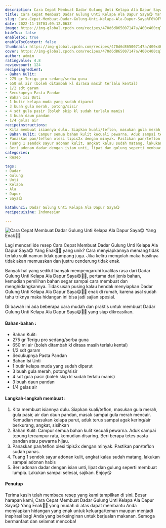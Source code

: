 ```yaml
---
description: Cara Cepat Membuat Dadar Gulung Unti Kelapa Ala Dapur Saya😋 Yang Enak"
title: Cara Cepat Membuat Dadar Gulung Unti Kelapa Ala Dapur Saya😋 Yang Enak
slug: Cara-Cepat-Membuat-Dadar-Gulung-Unti-Kelapa-Ala-Dapur-Saya%F0%9F%98%8B-Yang-Enak
date: 2022-11-15T03:09:12.063Z
image: https://img-global.cpcdn.com/recipes/470d6d865007147a/400x400cq70/photo.jpg
hideToc: false
enableToc: true
enableTocContent: false
thumbnail: https://img-global.cpcdn.com/recipes/470d6d865007147a/400x400cq70/photo.jpg
cover: https://img-global.cpcdn.com/recipes/470d6d865007147a/400x400cq70/photo.jpg
author: admin
ratingvalue: 4.8
reviewcount: 124
recipeingredient:
- Bahan Kulit:
- 275 gr Terigu pro sedang/serba guna
- 650 ml air (boleh ditambah kl dirasa masih terlalu kental)
- 1/2 sdt garam
- Secukupnya Pasta Pandan
- Bahan Isi Unti
- 1 butir kelapa muda yang sudah diparut
- 3 buah gula merah, potong/sisir
- 4 sdt gula pasir (boleh skip kl sudah terlalu manis)
- 3 buah daun pandan
- 1/4 gelas air
recipeinstructions:
- Kita membuat isiannya dulu. Siapkan kuali/teflon, masukan gula merah, gula pasir, air dan daun pandan, masak sampai gula merah mencair. Kemudian masukan kelapa parut, aduk terus sampai agak kering/air berkurang, angkat, sisihkan
- Bahan Kulit: Campur semua bahan kulit kecuali pewarna. Aduk sampai tepung tercampur rata, kemudian disaring. Beri berapa tetes pasta pandan atau pewarna hijau.
- Panaskan pan/teflon olesi tipis2x dengan minyak. Pastikan pan/teflon sudah panas.
- Tuang 1 sendok sayur adonan kulit, angkat kalau sudah matang, lakukan sampai adonan habis
- Beri adonan dadar dengan isian unti, lipat dan gulung seperti membuat lumpia. Lakukan sampai selesai, sajikan. Enjoy😘
categories:
- Resep

tags:
- Dadar
- Gulung
- Unti
- Kelapa
- Ala
- Dapur
- Saya😋

katakunci: Dadar Gulung Unti Kelapa Ala Dapur Saya😋
recipecuisine: Indonesian

---
```


![Cara Cepat Membuat Dadar Gulung Unti Kelapa Ala Dapur Saya😋 Yang Enak👩‍🍳](https://img-global.cpcdn.com/recipes/470d6d865007147a/400x400cq70/photo.jpg)

Lagi mencari ide resep Cara Cepat Membuat Dadar Gulung Unti Kelapa Ala Dapur Saya😋 Yang Enak👩‍🍳 yang unik? Cara menyiapkannya memang tidak terlalu sulit namun tidak gampang juga. Jika keliru mengolah maka hasilnya tidak akan memuaskan dan justru cenderung tidak enak.

Banyak hal yang sedikit banyak mempengaruhi kualitas rasa dari Dadar Gulung Unti Kelapa Ala Dapur Saya😋👩‍🍳, pertama dari jenis bahan, kemudian pemilihan bahan segar sampai cara membuat dan menghidangkannya. Tidak usah pusing kalau hendak menyiapkan Dadar Gulung Unti Kelapa Ala Dapur Saya😋👩‍🍳 enak di rumah, karena asal sudah tahu triknya maka hidangan ini bisa jadi sajian spesial.

Di bawah ini ada beberapa cara mudah dan praktis untuk membuat Dadar Gulung Unti Kelapa Ala Dapur Saya😋👩‍🍳 yang siap dikreasikan.

<!--inarticleads1-->

#### Bahan-bahan :

- Bahan Kulit:
- 275 gr Terigu pro sedang/serba guna
- 650 ml air (boleh ditambah kl dirasa masih terlalu kental)
- 1/2 sdt garam
- Secukupnya Pasta Pandan
- Bahan Isi Unti
- 1 butir kelapa muda yang sudah diparut
- 3 buah gula merah, potong/sisir
- 4 sdt gula pasir (boleh skip kl sudah terlalu manis)
- 3 buah daun pandan
- 1/4 gelas air

<!--inarticleads2-->

#### Langkah-langkah membuat :

1. Kita membuat isiannya dulu. Siapkan kuali/teflon, masukan gula merah, gula pasir, air dan daun pandan, masak sampai gula merah mencair. Kemudian masukan kelapa parut, aduk terus sampai agak kering/air berkurang, angkat, sisihkan
1. Bahan Kulit: Campur semua bahan kulit kecuali pewarna. Aduk sampai tepung tercampur rata, kemudian disaring. Beri berapa tetes pasta pandan atau pewarna hijau.
1. Panaskan pan/teflon olesi tipis2x dengan minyak. Pastikan pan/teflon sudah panas.
1. Tuang 1 sendok sayur adonan kulit, angkat kalau sudah matang, lakukan sampai adonan habis
1. Beri adonan dadar dengan isian unti, lipat dan gulung seperti membuat lumpia. Lakukan sampai selesai, sajikan. Enjoy😘

#### Penutup

Terima kasih telah membaca resep yang kami tampilkan di sini. Besar harapan kami, Cara Cepat Membuat Dadar Gulung Unti Kelapa Ala Dapur Saya😋 Yang Enak👩‍🍳 yang mudah di atas dapat membantu Anda menyiapkan hidangan yang enak untuk keluarga/teman maupun menjadi inspirasi bagi Anda yang berkeinginan untuk berjualan makanan. Semoga bermanfaat dan selamat mencoba!
